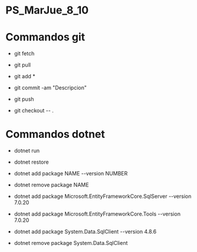 # PS_MarJue_8_10
# Commandos git 
- git fetch
- git pull

- git add *
- git commit -am "Descripcion"
- git push

- git checkout -- .

# Commandos dotnet 
- dotnet run
- dotnet restore
- dotnet add package NAME --version NUMBER
- dotnet remove package NAME

- dotnet add package Microsoft.EntityFrameworkCore.SqlServer --version 7.0.20
- dotnet add package Microsoft.EntityFrameworkCore.Tools --version 7.0.20
- dotnet add package System.Data.SqlClient --version 4.8.6
- dotnet remove package System.Data.SqlClient